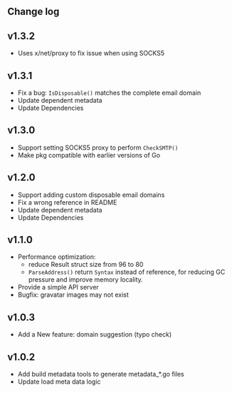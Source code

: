 ## Change log

v1.3.2
----------
* Uses x/net/proxy to fix issue when using SOCKS5

v1.3.1
----------
* Fix a bug: `IsDisposable()` matches the complete email domain
* Update dependent metadata
* Update Dependencies

v1.3.0
----------
* Support setting SOCKS5 proxy to perform `CheckSMTP()`
* Make pkg compatible with earlier versions of Go

v1.2.0
----------
* Support adding custom disposable email domains 
* Fix a wrong reference in README 
* Update dependent metadata  
* Update Dependencies

v1.1.0
----------
* Performance optimization:
    * reduce Result struct size from 96 to 80
    * `ParseAddress()` return `Syntax` instead of reference, for reducing GC pressure and improve memory locality.
* Provide a simple API server
* Bugfix: gravatar images may not exist

v1.0.3
----------
* Add a New feature: domain suggestion (typo check)

v1.0.2
----------
* Add build metadata tools to generate metadata_*.go files 
* Update load meta data logic
